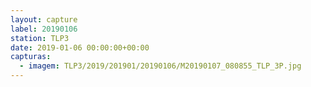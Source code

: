 ```yaml
---
layout: capture
label: 20190106
station: TLP3
date: 2019-01-06 00:00:00+00:00
capturas:
  - imagem: TLP3/2019/201901/20190106/M20190107_080855_TLP_3P.jpg
---
```

